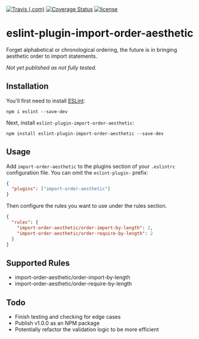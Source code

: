 [![Travis (.com)](https://img.shields.io/travis/com/Recidvst/eslint-plugin-import-order-aesthetic.svg)](https://travis-ci.com/Recidvst/eslint-plugin-import-order-aesthetic)
[![Coverage Status](https://coveralls.io/repos/github/Recidvst/eslint-plugin-import-order-aesthetic/badge.svg?branch=master)](https://coveralls.io/github/Recidvst/eslint-plugin-import-order-aesthetic?branch=master)
[![license](https://img.shields.io/github/license/recidvst/eslint-plugin-import-order-aesthetic.svg)](https://github.com/Recidvst/eslint-plugin-import-order-aesthetic/blob/master/LICENSE)

# eslint-plugin-import-order-aesthetic

Forget alphabetical or chronological ordering, the future is in bringing aesthetic order to import statements.

*Not yet published as not fully tested.*

## Installation

You'll first need to install [ESLint](http://eslint.org):

```
npm i eslint --save-dev
```

Next, install `eslint-plugin-import-order-aesthetic`:

```
npm install eslint-plugin-import-order-aesthetic --save-dev
```

## Usage

Add `import-order-aesthetic` to the plugins section of your `.eslintrc` configuration file. You can omit the `eslint-plugin-` prefix:

```json
{
  "plugins": ["import-order-aesthetic"]
}
```

Then configure the rules you want to use under the rules section.

```json
{
  "rules": {
    "import-order-aesthetic/order-import-by-length": 2,
    "import-order-aesthetic/order-require-by-length": 2
  }
}
```

## Supported Rules

- import-order-aesthetic/order-import-by-length
- import-order-aesthetic/order-require-by-length

## Todo

- Finish testing and checking for edge cases
- Publish v1.0.0 as an NPM package
- Potentially refactor the validation logic to be more efficient

